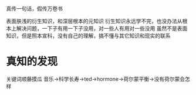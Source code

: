 真传一句话，假传万卷书

表面肤浅的衍生知识，和深层根本的元知识
衍生知识永远学不完，也没办法从根本上解决问题，一下子有用一下子没用，对一些人有用对一些没用
虽然不是表面知识，但是照本宣科，没有自己的理解，搞不懂与其它知识和现实的联系
# 真知的发现
关键词顺藤摸瓜
音乐→科学长寿→ted→hormone→荷尔蒙平衡→没有荷尔蒙会怎样
